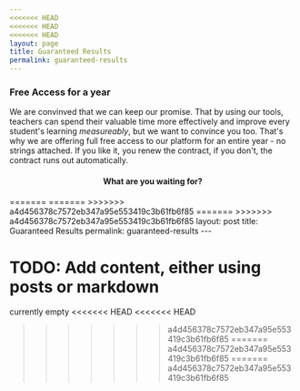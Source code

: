 ```yaml
---
<<<<<<< HEAD
<<<<<<< HEAD
<<<<<<< HEAD
layout: page
title: Guaranteed Results
permalink: guaranteed-results
---
```

### Free Access for a year

We are convinved that we can keep our promise. That by using our tools, teachers can spend their valuable time more effectively and improve every student's learning *measureably*, but we want to convince you too. That's why we are offering full free access to our platform for an entire year - no strings attached. If you like it, you renew the contract, if you don't, the contract runs out automatically.

<center> <h4> What are you waiting for? </h4></center>
=======
=======
>>>>>>> a4d456378c7572eb347a95e553419c3b61fb6f85
=======
>>>>>>> a4d456378c7572eb347a95e553419c3b61fb6f85
layout: post
title: Guaranteed Results
permalink: guaranteed-results
---

# TODO: Add content, either using posts or markdown

currently empty
<<<<<<< HEAD
<<<<<<< HEAD
>>>>>>> a4d456378c7572eb347a95e553419c3b61fb6f85
=======
>>>>>>> a4d456378c7572eb347a95e553419c3b61fb6f85
=======
>>>>>>> a4d456378c7572eb347a95e553419c3b61fb6f85
